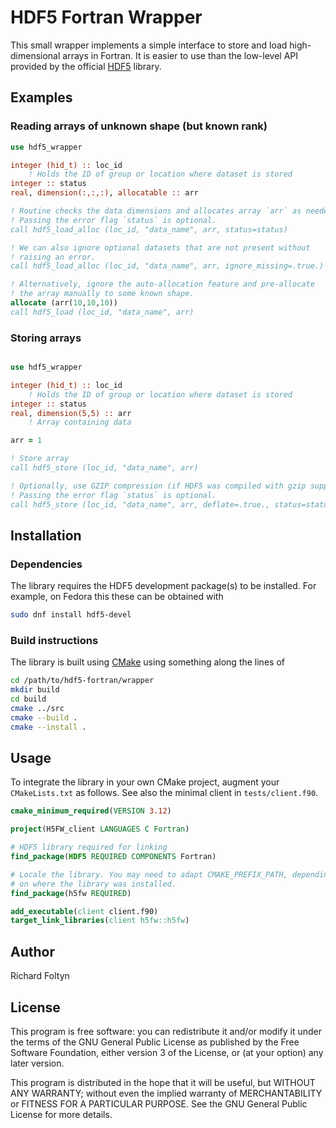 # HDF5 Fortran Wrapper

This small wrapper implements a simple interface to store and load 
high-dimensional arrays in Fortran. It is easier to use than the low-level API provided
by the official [HDF5](https://portal.hdfgroup.org/) library.

## Examples

### Reading arrays of unknown shape (but known rank)

```fortran
use hdf5_wrapper

integer (hid_t) :: loc_id
    ! Holds the ID of group or location where dataset is stored
integer :: status
real, dimension(:,:,:), allocatable :: arr

! Routine checks the data dimensions and allocates array `arr` as needed.
! Passing the error flag `status` is optional.
call hdf5_load_alloc (loc_id, "data_name", arr, status=status)

! We can also ignore optional datasets that are not present without
! raising an error.
call hdf5_load_alloc (loc_id, "data_name", arr, ignore_missing=.true.)

! Alternatively, ignore the auto-allocation feature and pre-allocate
! the array manually to some known shape.
allocate (arr(10,10,10))
call hdf5_load (loc_id, "data_name", arr)
```

### Storing arrays

```fortran

use hdf5_wrapper

integer (hid_t) :: loc_id
    ! Holds the ID of group or location where dataset is stored
integer :: status
real, dimension(5,5) :: arr
    ! Array containing data

arr = 1

! Store array
call hdf5_store (loc_id, "data_name", arr)

! Optionally, use GZIP compression (if HDF5 was compiled with gzip support).
! Passing the error flag `status` is optional.
call hdf5_store (loc_id, "data_name", arr, deflate=.true., status=status)

```

## Installation

### Dependencies

The library requires the HDF5 development package(s) to be installed. 
For example, on Fedora this these can be obtained with
```bash
sudo dnf install hdf5-devel
```

### Build instructions

The library is built using [CMake](https://cmake.org/) using
something along the lines of
```bash
cd /path/to/hdf5-fortran/wrapper
mkdir build
cd build
cmake ../src
cmake --build .
cmake --install .
```

## Usage

To integrate the library in your own CMake project, augment your `CMakeLists.txt`
as follows. See also the minimal client in `tests/client.f90`.
```CMake
cmake_minimum_required(VERSION 3.12)

project(H5FW_client LANGUAGES C Fortran)

# HDF5 library required for linking
find_package(HDF5 REQUIRED COMPONENTS Fortran)

# Locale the library. You may need to adapt CMAKE_PREFIX_PATH, depending
# on where the library was installed.
find_package(h5fw REQUIRED)

add_executable(client client.f90)
target_link_libraries(client h5fw::h5fw)

```

## Author

Richard Foltyn

## License

This program is free software: you can redistribute it and/or modify it under 
the terms of the GNU General Public License as published by the Free Software 
Foundation, either version 3 of the License, or (at your option) any later 
version.

This program is distributed in the hope that it will be useful, but WITHOUT ANY 
WARRANTY; without even the implied warranty of MERCHANTABILITY or FITNESS FOR A 
PARTICULAR PURPOSE. See the GNU General Public License for more details.
